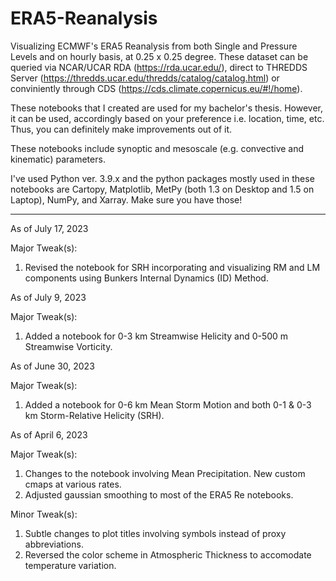 # ERA5-Reanalysis
Visualizing ECMWF's ERA5 Reanalysis from both Single and Pressure Levels and on hourly basis, 
at 0.25 x 0.25 degree. These dataset can be queried via NCAR/UCAR RDA (https://rda.ucar.edu/),
direct to THREDDS Server (https://thredds.ucar.edu/thredds/catalog/catalog.html) or conviniently through
CDS (https://cds.climate.copernicus.eu/#!/home).

These notebooks that I created are used for my bachelor's thesis. However, it 
can be used, accordingly based on your preference i.e. location, time, etc. Thus, you can definitely
make improvements out of it.

These notebooks include synoptic and mesoscale (e.g. convective and kinematic) parameters.

I've used Python ver. 3.9.x and the python packages mostly used in these notebooks are Cartopy, Matplotlib, MetPy (both 1.3 on Desktop and 1.5 on Laptop), NumPy, and Xarray. Make sure you have those!

---------------
As of July 17, 2023

Major Tweak(s):
1. Revised the notebook for SRH incorporating and visualizing RM and LM components using Bunkers Internal Dynamics (ID) Method.

As of July 9, 2023

Major Tweak(s):
1. Added a notebook for 0-3 km Streamwise Helicity and 0-500 m Streamwise Vorticity.

As of June 30, 2023

Major Tweak(s):
1. Added a notebook for 0-6 km Mean Storm Motion and both 0-1 & 0-3 km Storm-Relative Helicity (SRH).

As of April 6, 2023

Major Tweak(s):
1. Changes to the notebook involving Mean Precipitation. New custom cmaps at various rates.
2. Adjusted gaussian smoothing to most of the ERA5 Re notebooks. 

Minor Tweak(s):
1. Subtle changes to plot titles involving symbols instead of proxy abbreviations. 
2.  Reversed the color scheme in Atmospheric Thickness to accomodate temperature variation.
